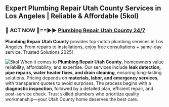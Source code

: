 ## Expert Plumbing Repair Utah County Services in Los Angeles | Reliable & Affordable (5kol)  

<h3>🚿 ACT NOW 🌟==►► <a href="https://tinyurl.com/2ne6vx2x" rel="nofollow">Plumbing Repair Utah County 24/7</a></h3>

**Plumbing Repair Utah County** provides top-notch plumbing services in Los Angeles. From repairs to installations, enjoy free consultations + same-day service. Trusted Solutions 2025!

[![5kol](https://i.imgur.com/4PFF4AK.jpeg)](https://tinyurl.com/2ne6vx2x)
When it comes to **Plumbing Repair Utah County**, homeowners value reliability, affordability, and expertise. Our services include **leak detection, pipe repairs, water heater fixes, and drain cleaning**, ensuring long-lasting solutions. Pricing depends on **materials, labor, and emergency services**, with transparent quotes to avoid surprises. The process begins with a **diagnostic inspection**, followed by a detailed plan, efficient repair, and post-service check. Trust skilled plumbers who prioritize quality workmanship—your Utah County home deserves the best care.